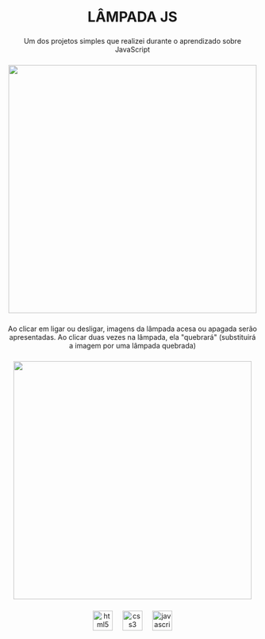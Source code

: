 <h1 align="center">LÂMPADA JS</h1>

###

<p align="center">Um dos projetos simples que realizei durante o aprendizado sobre JavaScript</p>

###

<div align="center">
  <img height="500" src="https://github.com/user-attachments/assets/6e8b4b61-6dff-445c-ae85-ad23c3714ef7"  />
</div>

###

<p align="center">Ao clicar em ligar ou desligar, imagens da lâmpada acesa ou apagada serão apresentadas. Ao clicar duas vezes na lâmpada, ela "quebrará" (substituirá a imagem por uma lâmpada quebrada)</p>

###

<div align="center">
  <img height="480" src="https://github.com/user-attachments/assets/11009f83-3a1a-4d8f-baee-80b00a9d5ebd"  />
</div>

###

<div align="center">
  <img src="https://cdn.jsdelivr.net/gh/devicons/devicon/icons/html5/html5-original.svg" height="40" alt="html5 logo"  />
  <img width="12" />
  <img src="https://cdn.jsdelivr.net/gh/devicons/devicon/icons/css3/css3-original.svg" height="40" alt="css3 logo"  />
  <img width="12" />
  <img src="https://cdn.jsdelivr.net/gh/devicons/devicon/icons/javascript/javascript-original.svg" height="40" alt="javascript logo"  />
</div>

###

###
